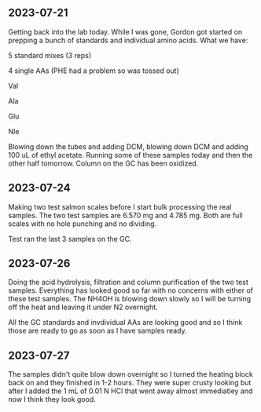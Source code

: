 ## 2023-07-21
Getting back into the lab today.
While I was gone, Gordon got started on prepping a bunch of standards and individual amino acids. 
What we have:

5 standard mixes (3 reps)

4 single AAs (PHE had a problem so was tossed out)

Val

Ala

Glu

Nle

Blowing down the tubes and adding DCM, blowing down DCM and adding 100 uL of ethyl acetate. 
Running some of these samples today and then the other half tomorrow. 
Column on the GC has been oxidized. 

## 2023-07-24
Making two test salmon scales before I start bulk processing the real samples. 
The two test samples are 6.570 mg and 4.785 mg. Both are full scales with no hole punching and no dividing. 

Test ran the last 3 samples on the GC.

## 2023-07-26
Doing the acid hydrolysis, filtration and column purification of the two test samples. 
Everything has looked good so far with no concerns with either of these test samples.
The NH4OH is blowing down slowly so I will be turning off the heat and leaving it under N2 overnight. 

All the GC standards and invdividual AAs are looking good and so I think those are ready to go as soon as I have samples ready.

## 2023-07-27
The samples didn't quite blow down overnight so I turned the heating block back on and they finished in 1-2 hours.
They were super crusty looking but after I added the 1 mL of 0.01 N HCl that went away almost immediatley and now I think they look good. 



